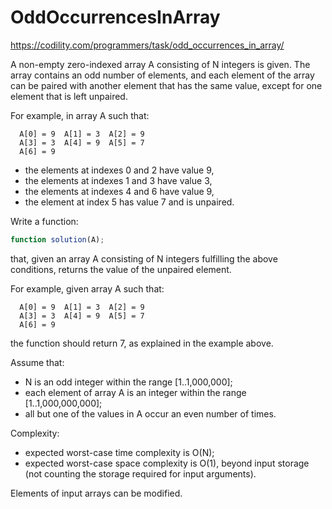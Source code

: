 # OddOccurrencesInArray
https://codility.com/programmers/task/odd_occurrences_in_array/

A non-empty zero-indexed array A consisting of N integers is given. The array contains an odd number of elements, and each element of the array can be paired with another element that has the same value, except for one element that is left unpaired.

For example, in array A such that:

```
  A[0] = 9  A[1] = 3  A[2] = 9
  A[3] = 3  A[4] = 9  A[5] = 7
  A[6] = 9
```

- the elements at indexes 0 and 2 have value 9,
- the elements at indexes 1 and 3 have value 3,
- the elements at indexes 4 and 6 have value 9,
- the element at index 5 has value 7 and is unpaired.

Write a function:

```js
function solution(A);
```

that, given an array A consisting of N integers fulfilling the above conditions, returns the value of the unpaired element.

For example, given array A such that:

```
  A[0] = 9  A[1] = 3  A[2] = 9
  A[3] = 3  A[4] = 9  A[5] = 7
  A[6] = 9
```

the function should return 7, as explained in the example above.

Assume that:

- N is an odd integer within the range [1..1,000,000];
- each element of array A is an integer within the range [1..1,000,000,000];
- all but one of the values in A occur an even number of times.

Complexity:

- expected worst-case time complexity is O(N);
- expected worst-case space complexity is O(1), beyond input storage (not counting the storage required for input arguments).

Elements of input arrays can be modified.